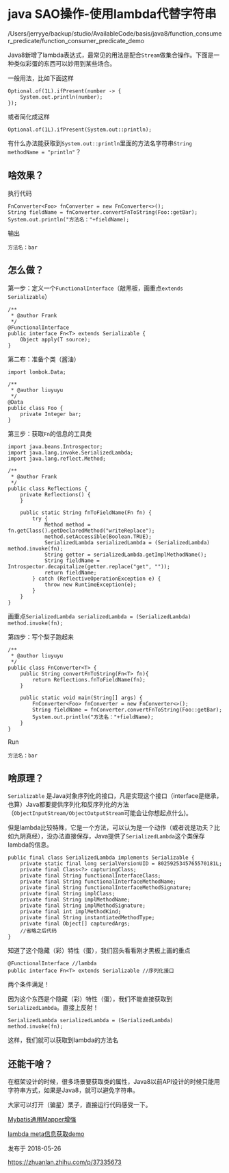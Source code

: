 # java SAO操作-使用lambda代替字符串

/Users/jerryye/backup/studio/AvailableCode/basis/java8/function_consumer_predicate/function_consumer_predicate_demo





Java8新增了lambda表达式，最常见的用法是配合`Stream`做集合操作。下面是一种类似彩蛋的东西可以妙用到某些场合。

一般用法，比如下面这样



```text
Optional.of(1L).ifPresent(number -> {
    System.out.println(number);
});
```

或者简化成这样

```text
Optional.of(1L).ifPresent(System.out::println);
```

有什么办法能获取到`System.out::println`里面的方法名字符串`String methodName = "println"`？

## 啥效果？

执行代码

```text
FnConverter<Foo> fnConverter = new FnConverter<>();
String fieldName = fnConverter.convertFnToString(Foo::getBar);
System.out.println("方法名："+fieldName);
```

输出

```
方法名：bar
```

## 怎么做？

第一步：定义一个`FunctionalInterface`（敲黑板，画重点`extends Serializable`）

```text
/**
 * @author Frank
 */
@FunctionalInterface
public interface Fn<T> extends Serializable {
    Object apply(T source);
}
```

第二布：准备个类（酱油）

```text
import lombok.Data;

/**
 * @author liuyuyu
 */
@Data
public class Foo {
    private Integer bar;
}
```

第三步：获取`Fn`的信息的工具类

```text
import java.beans.Introspector;
import java.lang.invoke.SerializedLambda;
import java.lang.reflect.Method;

/**
 * @author Frank
 */
public class Reflections {
    private Reflections() {
    }

    public static String fnToFieldName(Fn fn) {
        try {
            Method method = fn.getClass().getDeclaredMethod("writeReplace");
            method.setAccessible(Boolean.TRUE);
            SerializedLambda serializedLambda = (SerializedLambda) method.invoke(fn);
            String getter = serializedLambda.getImplMethodName();
            String fieldName = Introspector.decapitalize(getter.replace("get", ""));
            return fieldName;
        } catch (ReflectiveOperationException e) {
            throw new RuntimeException(e);
        }
    }
}
```

画重点`SerializedLambda serializedLambda = (SerializedLambda) method.invoke(fn);`

第四步：写个梨子跑起来



```text
/**
 * @author liuyuyu
 */
public class FnConverter<T> {
    public String convertFnToString(Fn<T> fn){
        return Reflections.fnToFieldName(fn);
    }

    public static void main(String[] args) {
        FnConverter<Foo> fnConverter = new FnConverter<>();
        String fieldName = fnConverter.convertFnToString(Foo::getBar);
        System.out.println("方法名："+fieldName);
    }
}
```

Run

```text
方法名：bar
```

## 啥原理？

`Serializable` 是Java对象序列化的接口，凡是实现这个接口（interface是继承，也算）Java都要提供序列化和反序列化的方法（`ObjectInputStream/ObjectOutputStream`可能会让你想起点什么)。

但是lambda比较特殊，它是一个方法，可以认为是一个动作（或者说是功夫？比如九阴真经），没办法直接保存，Java提供了`SerializedLambda`这个类保存lambda的信息。

```text
public final class SerializedLambda implements Serializable {
    private static final long serialVersionUID = 8025925345765570181L;
    private final Class<?> capturingClass;
    private final String functionalInterfaceClass;
    private final String functionalInterfaceMethodName;
    private final String functionalInterfaceMethodSignature;
    private final String implClass;
    private final String implMethodName;
    private final String implMethodSignature;
    private final int implMethodKind;
    private final String instantiatedMethodType;
    private final Object[] capturedArgs;
    //省略之后代码
}
```

知道了这个隐藏（彩）特性（蛋），我们回头看看刚才黑板上画的重点

```text
@FunctionalInterface //lambda
public interface Fn<T> extends Serializable //序列化接口
```

两个条件满足！

因为这个东西是个隐藏（彩）特性（蛋），我们不能直接获取到`SerializedLambda`。直接上反射！

```
SerializedLambda serializedLambda = (SerializedLambda) method.invoke(fn);
```

这样，我们就可以获取到lambda的方法名

## 还能干啥？

在框架设计的时候，很多场景要获取类的属性，Java8以前API设计的时候只能用字符串方式，如果是Java8，就可以避免字符串。

大家可以打开（骗星）栗子，直接运行代码感受一下。

[Mybatis通用Mapper增强](http://link.zhihu.com/?target=https%3A//github.com/liuyuyu/weekend)

[lambda meta信息获取demo](http://link.zhihu.com/?target=https%3A//github.com/liuyuyu/java-code-suggest/blob/master/src/main/java/io/github/liuyuyu/lambda/meta/Lambda_Meta.md)

发布于 2018-05-26





<https://zhuanlan.zhihu.com/p/37335673>